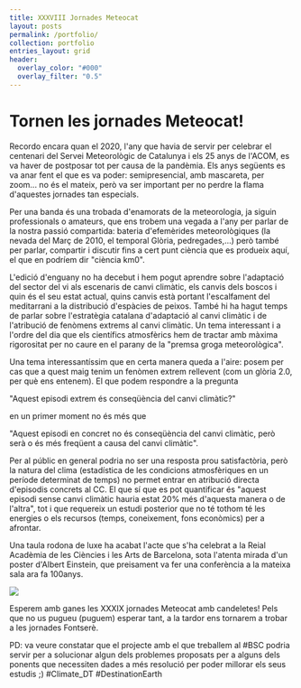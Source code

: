 ```yaml
---
title: XXXVIII Jornades Meteocat
layout: posts
permalink: /portfolio/
collection: portfolio
entries_layout: grid
header:
  overlay_color: "#000"
  overlay_filter: "0.5"
---
```


# Tornen les jornades Meteocat!

Recordo encara quan el 2020, l'any que havia de servir per celebrar el centenari del Servei Meteorològic de Catalunya i els 25 anys de l'ACOM, es va haver de postposar tot per causa de la pandèmia. Els anys següents es va anar fent el que es va poder: semipresencial, amb mascareta, per zoom... no és el mateix, però va ser important per no perdre la flama d'aquestes jornades tan especials.

Per una banda és una trobada d'enamorats de la meteorologia, ja siguin professionals o amateurs, que ens trobem una vegada a l'any per parlar de la nostra passió compartida: bateria d'efemèrides meteorològiques (la nevada del Març de 2010, el temporal Glòria, pedregades,...) però també per parlar, compartir i discutir fins a cert punt ciència que es produeix aquí, el que en podríem dir "ciència km0".

L'edició d'enguany no ha decebut i hem pogut aprendre sobre l'adaptació del sector del vi als escenaris de canvi climàtic, els canvis dels boscos i quin és el seu estat actual, quins canvis està portant l'escalfament del meditarrani a la distribució d'espàcies de peixos. També hi ha hagut temps de parlar sobre l'estratègia catalana d'adaptació al canvi climàtic i de l'atribució de fenòmens extrems al canvi climàtic. Un tema interessant i a l'ordre del dia que els científics atmosfèrics hem de tractar amb màxima rigorositat per no caure en el parany de la "premsa groga meteorològica".

Una tema interessantíssim que en certa manera queda a l'aire: posem per cas que a quest maig tenim un fenòmen extrem rellevent (com un glòria 2.0, per què ens entenem). El que podem respondre a la pregunta 

"Aquest episodi extrem és conseqüència del canvi climàtic?" 

en un primer moment no és més que 

"Aquest episodi en concret no és conseqüència del canvi climàtic, però serà o és més freqüent a causa del canvi climàtic". 

Per al públic en general podria no ser una resposta prou satisfactòria, però la natura del clima (estadística de les condicions atmosfèriques en un període determinat de temps) no permet entrar en atribució directa d'episodis concrets al CC. El que sí que es pot quantificar és "aquest episodi sense canvi climàtic hauria estat 20% més d'aquesta manera o de l'altra", tot i que requereix un estudi posterior que no té tothom té les energies o els recursos (temps, coneixement, fons econòmics) per a afrontar.

Una taula rodona de luxe ha acabat l'acte que s'ha celebrat a la Reial Acadèmia de les Ciències i les Arts de Barcelona, sota l'atenta mirada d'un poster d'Albert Einstein, que preisament va fer una conferència a la mateixa sala ara fa 100anys.

![](_site/assets/images/xxxviiimeteocat.jpeg)

Esperem amb ganes les XXXIX jornades Meteocat amb candeletes! Pels que no us pugueu (puguem) esperar tant, a la tardor ens tornarem a trobar a les jornades Fontserè.

PD: va veure constatar que el projecte amb el que treballem al #BSC podria servir per a solucionar algun dels problemes proposats per a alguns dels ponents que necessiten dades a més resolució per poder millorar els seus estudis ;) #Climate_DT #DestinationEarth





